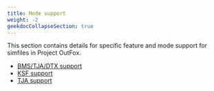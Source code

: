 ```yaml
---
title: Mode support
weight: -2
geekdocCollapseSection: true
---
```


This section contains details for specific feature and mode support for simfiles in Project OutFox.

- [BMS/TJA/DTX support](/dev/mode-support/bms-pms-dtx-support/)
- [KSF support](/dev/mode-support/ksf-support/)
- [TJA support](/dev/mode-support/tja-support/)
